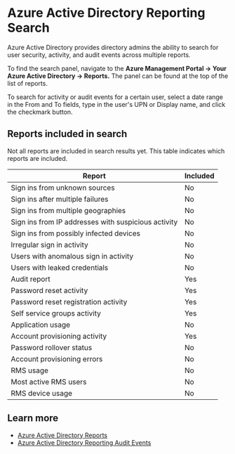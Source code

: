 <properties
	pageTitle="Azure Active Directory Reporting Search"
	description="How to search your Azure Active Directory's security, activity and audit reports"
	services="active-directory"
	documentationCenter=""
	authors="kenhoff"
	manager="mbaldwin"
	editor=""/>

<tags
	ms.service="active-directory"
	ms.devlang="na"
	ms.topic="article"
	ms.tgt_pltfrm="na"
	ms.workload="identity"
	ms.date="07/07/2015"
	ms.author="kenhoff"/>

# Azure Active Directory Reporting Search

Azure Active Directory provides directory admins the ability to search for user security, activity, and audit events across multiple reports.

To find the search panel, navigate to the **Azure Management Portal -> Your Azure Active Directory -> Reports.** The panel can be found at the top of the list of reports.

To search for activity or audit events for a certain user, select a date range in the From and To fields, type in the user's UPN or Display name, and click the checkmark button.

## Reports included in search

Not all reports are included in search results yet. This table indicates which reports are included.

|	Report											  	|	Included			|
|	------												|	--------			|
|	Sign ins from unknown sources						|	No 					|
|	Sign ins after multiple failures					|	No 					|
|	Sign ins from multiple geographies					|	No 					|
|	Sign ins from IP addresses with suspicious activity	|	No 					|
|	Sign ins from possibly infected devices				|	No 					|
|	Irregular sign in activity							|	No 					|
|	Users with anomalous sign in activity				|	No 					|
|	Users with leaked credentials						|	No 					|
|	Audit report										|	Yes					|
|	Password reset activity								|	Yes					|
|	Password reset registration activity				|	Yes					|
|	Self service groups activity						|	Yes					|
|	Application usage									|	No 					|
|	Account provisioning activity						|	Yes					|
|	Password rollover status							|	No 					|
|	Account provisioning errors							|	No 					|
|	RMS usage											|	No 					|
|	Most active RMS users								|	No 					|
|	RMS device usage									|	No 					|

## Learn more

 - [Azure Active Directory Reports](active-directory-view-access-usage-reports.md)
 - [Azure Active Directory Reporting Audit Events](active-directory-reporting-audit-events.md)
